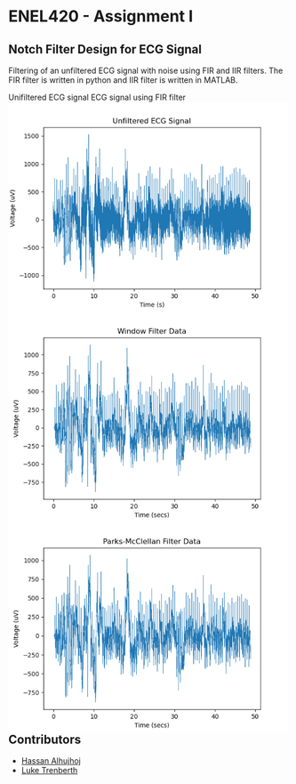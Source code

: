 # ENEL420 - Assignment I
## Notch Filter Design for ECG Signal
Filtering of an unfiltered ECG signal with noise using FIR and IIR filters. The FIR filter is written in python and IIR filter is written in MATLAB.

Unifiltered ECG signal
<img src="wiki/main1.PNG" alt="Main" width="600" align="left"/>
ECG signal using FIR filter
<img src="wiki/main2.PNG" alt="Main" width="600" align="left"/>
<img src="wiki/main3.PNG" alt="Main" width="600" align="left"/>
## Contributors
* [Hassan Alhujhoj](https://eng-git.canterbury.ac.nz/haa61)
* [Luke Trenberth](https://eng-git.canterbury.ac.nz/ltr28)

